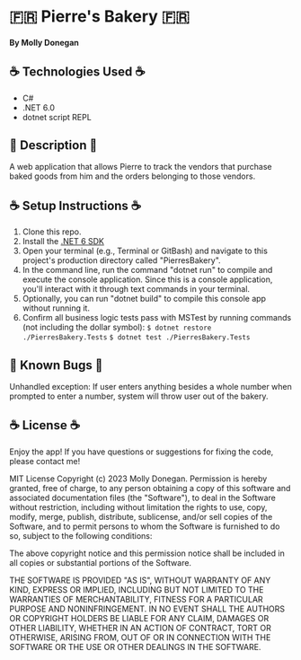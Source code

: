 # 🇫🇷 Pierre's Bakery 🇫🇷

#### By Molly Donegan

## ☕ Technologies Used ☕

* C# 
* .NET 6.0 
* dotnet script REPL 

## 🥐 Description 🥐
A web application that allows Pierre to track the vendors that purchase baked goods from him and the orders belonging to those vendors.

## ☕ Setup Instructions ☕

1. Clone this repo.
2. Install the [.NET 6 SDK](https://dotnet.microsoft.com/en-us/download/dotnet/6.0)
3. Open your terminal (e.g., Terminal or GitBash) and navigate to this project's production directory called "PierresBakery".
4. In the command line, run the command "dotnet run" to compile and execute the console application. Since this is a console application, you'll interact with it through text commands in your terminal.
5. Optionally, you can run "dotnet build" to compile this console app without running it.
6. Confirm all business logic tests pass with MSTest by running commands (not including the dollar symbol):
`$ dotnet restore ./PierresBakery.Tests`
`$ dotnet test ./PierresBakery.Tests`

## 🥐 Known Bugs 🥐

Unhandled exception: If user enters anything besides a whole number when prompted to enter a number, system will throw user out of the bakery.

## ☕ License ☕
Enjoy the app! If you have questions or suggestions for fixing the code, please contact me!

MIT License Copyright (c) 2023 Molly Donegan. Permission is hereby granted, free of charge, to any person obtaining a copy of this software and associated documentation files (the "Software"), to deal in the Software without restriction, including without limitation the rights to use, copy, modify, merge, publish, distribute, sublicense, and/or sell copies of the Software, and to permit persons to whom the Software is furnished to do so, subject to the following conditions:

The above copyright notice and this permission notice shall be included in all copies or substantial portions of the Software.

THE SOFTWARE IS PROVIDED "AS IS", WITHOUT WARRANTY OF ANY KIND, EXPRESS OR IMPLIED, INCLUDING BUT NOT LIMITED TO THE WARRANTIES OF MERCHANTABILITY, FITNESS FOR A PARTICULAR PURPOSE AND NONINFRINGEMENT. IN NO EVENT SHALL THE AUTHORS OR COPYRIGHT HOLDERS BE LIABLE FOR ANY CLAIM, DAMAGES OR OTHER LIABILITY, WHETHER IN AN ACTION OF CONTRACT, TORT OR OTHERWISE, ARISING FROM, OUT OF OR IN CONNECTION WITH THE SOFTWARE OR THE USE OR OTHER DEALINGS IN THE SOFTWARE.